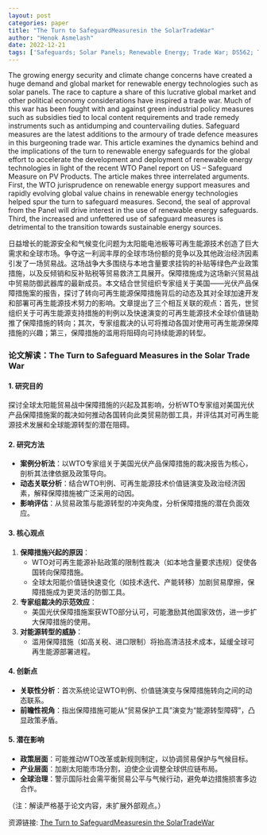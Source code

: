 ```yaml
---
layout: post
categories: paper
title: "The Turn to SafeguardMeasuresin the SolarTradeWar"
author: "Henok Asmelash"
date: 2022-12-21
tags: ['Safeguards; Solar Panels; Renewable Energy; Trade War; DS562; Trade and Environment; WTO; Climate Change; Energy Transition']
---
```


The growing energy security and climate change concerns have created a huge demand and global market for renewable energy technologies such as solar panels. The race to capture a share of this lucrative global market and other political economy considerations have inspired a trade war. Much of this war has been fought with and against green industrial policy measures such as subsidies tied to local content requirements and trade remedy instruments such as antidumping and countervailing duties. Safeguard measures are the latest additions to the armoury of trade defence measures in this burgeoning trade war. This article examines the dynamics behind and the implications of the turn to renewable energy safeguards for the global effort to accelerate the development and deployment of renewable energy technologies in light of the recent WTO Panel report on US – Safeguard Measure on PV Products. The article makes three interrelated arguments. First, the WTO jurisprudence on renewable energy support measures and rapidly evolving global value chains in renewable energy technologies helped spur the turn to safeguard measures. Second, the seal of approval from the Panel will drive interest in the use of renewable energy safeguards. Third, the increased and unfettered use of safeguard measures is detrimental to the transition towards sustainable energy sources.

日益增长的能源安全和气候变化问题为太阳能电池板等可再生能源技术创造了巨大需求和全球市场。争夺这一利润丰厚的全球市场份额的竞争以及其他政治经济因素引发了一场贸易战。这场战争大多围绕与本地含量要求挂钩的补贴等绿色产业政策措施，以及反倾销和反补贴税等贸易救济工具展开。保障措施成为这场新兴贸易战中贸易防御武器库的最新成员。本文结合世贸组织专家组关于美国——光伏产品保障措施案的报告，探讨了转向可再生能源保障措施背后的动态及其对全球加速开发和部署可再生能源技术努力的影响。文章提出了三个相互关联的观点：首先，世贸组织关于可再生能源支持措施的判例以及快速演变的可再生能源技术全球价值链助推了保障措施的转向；其次，专家组裁决的认可将推动各国对使用可再生能源保障措施的兴趣；第三，保障措施的滥用将阻碍向可持续能源的转型。

### **论文解读：The Turn to Safeguard Measures in the Solar Trade War**  

#### **1. 研究目的**  
探讨全球太阳能贸易战中保障措施的兴起及其影响，分析WTO专家组对美国光伏产品保障措施案的裁决如何推动各国转向此类贸易防御工具，并评估其对可再生能源技术发展和全球能源转型的潜在阻碍。  

#### **2. 研究方法**  
- **案例分析法**：以WTO专家组关于美国光伏产品保障措施的裁决报告为核心，剖析其法律依据及政策导向。  
- **动态关联分析**：结合WTO判例、可再生能源技术价值链演变及政治经济因素，解释保障措施被广泛采用的动因。  
- **影响评估**：从贸易政策与能源转型的冲突角度，分析保障措施的潜在负面效应。  

#### **3. 核心观点**  
1. **保障措施兴起的原因**：  
   - WTO对可再生能源补贴政策的限制性裁决（如本地含量要求违规）促使各国转向保障措施。  
   - 全球太阳能价值链快速变化（如技术迭代、产能转移）加剧贸易摩擦，保障措施成为更灵活的防御工具。  
2. **专家组裁决的示范效应**：  
   - 美国光伏保障措施案获WTO部分认可，可能激励其他国家效仿，进一步扩大保障措施的使用。  
3. **对能源转型的威胁**：  
   - 滥用保障措施（如高关税、进口限制）将抬高清洁技术成本，延缓全球可再生能源部署进程。  

#### **4. 创新点**  
- **关联性分析**：首次系统论证WTO判例、价值链演变与保障措施转向之间的动态联系。  
- **前瞻性视角**：指出保障措施可能从“贸易保护工具”演变为“能源转型障碍”，凸显政策矛盾。  

#### **5. 潜在影响**  
- **政策层面**：可能推动WTO改革或新规则制定，以协调贸易保护与气候目标。  
- **产业层面**：加剧太阳能市场分割，迫使企业调整全球供应链布局。  
- **全球治理**：警示国际社会需平衡贸易公平与气候行动，避免单边措施损害多边合作。  

（注：解读严格基于论文内容，未扩展外部观点。）

资源链接: [The Turn to SafeguardMeasuresin the SolarTradeWar](https://papers.ssrn.com/sol3/papers.cfm?abstract_id=4297773)
